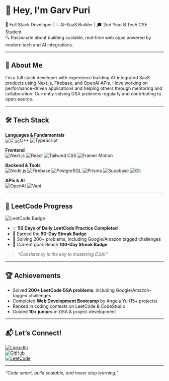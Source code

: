 # 👋 Hey, I'm Garv Puri

🚀 Full Stack Developer | 💡 AI-SaaS Builder | 🎓 2nd Year B.Tech CSE Student  
🔍 Passionate about building scalable, real-time web apps powered by modern tech and AI integrations.

---

## 🧠 About Me

I'm a full stack developer with experience building AI-integrated SaaS products using Next.js, Firebase, and OpenAI APIs. I love working on performance-driven applications and helping others through mentoring and collaboration. Currently solving DSA problems regularly and contributing to open-source.

---

## 🛠️ Tech Stack

**Languages & Fundamentals**  
![C](https://img.shields.io/badge/C-00599C?style=flat&logo=c&logoColor=white)
![C++](https://img.shields.io/badge/C++-00599C?style=flat&logo=c%2B%2B&logoColor=white)
![TypeScript](https://img.shields.io/badge/TypeScript-3178C6?style=flat&logo=typescript&logoColor=white)

**Frontend**  
![Next.js](https://img.shields.io/badge/Next.js-000?style=flat&logo=nextdotjs)
![React](https://img.shields.io/badge/React-20232A?style=flat&logo=react&logoColor=61DAFB)
![Tailwind CSS](https://img.shields.io/badge/Tailwind-06B6D4?style=flat&logo=tailwindcss&logoColor=white)
![Framer Motion](https://img.shields.io/badge/Framer%20Motion-0055FF?style=flat&logo=framer&logoColor=white)

**Backend & Tools**  
![Node.js](https://img.shields.io/badge/Node.js-339933?style=flat&logo=nodedotjs&logoColor=white)
![Firebase](https://img.shields.io/badge/Firebase-FFCA28?style=flat&logo=firebase&logoColor=black)
![PostgreSQL](https://img.shields.io/badge/PostgreSQL-4169E1?style=flat&logo=postgresql&logoColor=white)
![Prisma](https://img.shields.io/badge/Prisma-3982CE?style=flat&logo=prisma)
![Supabase](https://img.shields.io/badge/Supabase-3ECF8E?style=flat&logo=supabase&logoColor=white)
![Git](https://img.shields.io/badge/Git-F05032?style=flat&logo=git&logoColor=white)

**APIs & AI**  
![OpenAI](https://img.shields.io/badge/OpenAI-412991?style=flat&logo=openai&logoColor=white)
![Vapi](https://img.shields.io/badge/Vapi%20SDK-000?style=flat)

---

## 🧠 LeetCode Progress

![LeetCode Badge](https://img.shields.io/badge/LeetCode-50--Day%20Streak-orange?logo=leetcode&style=flat)



- ✅ **50 Days of Daily LeetCode Practice Completed**
- 🏅 Earned the **50-Day Streak Badge**
- 💪 Solving 200+ problems, including Google/Amazon tagged challenges
- 🎯 Current goal: Reach **100-Day Streak Badge**

> _“Consistency is the key to mastering DSA!”_

---

## 🏆 Achievements

- Solved **200+ LeetCode DSA problems**, including Google/Amazon-tagged challenges
- Completed **Web Development Bootcamp** by Angela Yu (15+ projects)
- Ranked in coding contests on LeetCode & CodeStudio
- Guided **10+ juniors** in DSA & project development

---

## 📬 Let’s Connect!

[![LinkedIn](https://img.shields.io/badge/-LinkedIn-blue?logo=linkedin&style=flat)](https://linkedin.com/in/garvpuri)  
[![GitHub](https://img.shields.io/badge/-GitHub-181717?logo=github&style=flat)](https://github.com/tech-garv)  
[![LeetCode](https://img.shields.io/badge/-LeetCode-orange?logo=leetcode&style=flat)](https://leetcode.com/u/GARVPURI/)

---

*“Code smart, build scalable, and never stop learning.”*
